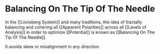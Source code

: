 # Balancing On The Tip Of The Needle

In the [[Lionsberg System]] and many traditions, the idea of fractally balancing and cohering all [[Apparent Polarities]] across all [[Levels of Analysis]] in order to optimize [[Potential]] is known as [[Balancing On The Tip Of The Needle]].  

It avoids skew or misalignment in any direction. 